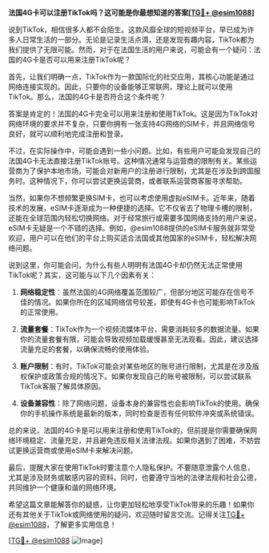 **法国4G卡可以注册TikTok吗？这可能是你最想知道的答案[[TG💪+ @esim1088](https://t.me/s/esim1088)]**

说到TikTok，相信很多人都不会陌生。这款风靡全球的短视频平台，早已成为许多人日常生活的一部分。无论是记录生活点滴，还是发现有趣内容，TikTok都为我们提供了无限可能。然而，对于在法国生活的用户来说，可能会有一个疑问：法国的4G卡是否可以用来注册TikTok呢？

首先，让我们明确一点，TikTok作为一款国际化的社交应用，其核心功能是通过网络连接实现的。因此，只要你的设备能够正常联网，理论上就可以使用TikTok。那么，法国的4G卡是否符合这个条件呢？

答案是肯定的！法国的4G卡完全可以用来注册和使用TikTok。这是因为TikTok对网络环境的要求并不复杂，只要你拥有一张支持4G网络的SIM卡，并且网络信号良好，就可以顺利地完成注册和登录。

不过，在实际操作中，可能会遇到一些小问题。比如，有些用户可能会发现自己的法国4G卡无法直接注册TikTok账号。这种情况通常与运营商的限制有关。某些运营商为了保护本地市场，可能会对新用户的注册进行限制，尤其是在涉及到跨国服务时。这种情况下，你可以尝试更换运营商，或者联系运营商客服寻求帮助。

当然，如果你不想频繁更换SIM卡，也可以考虑使用虚拟eSIM卡。近年来，随着技术的发展，eSIM卡逐渐成为一种便捷的选择。它不仅省去了物理卡槽的限制，还能在全球范围内轻松切换网络。对于经常旅行或需要多国网络支持的用户来说，eSIM卡无疑是一个不错的选择。例如，@esim1088提供的eSIM卡服务就非常受欢迎，用户可以在他们的平台上购买适合法国或其他国家的eSIM卡，轻松解决网络问题。

说到这里，你可能会问，为什么有些人明明有法国4G卡却仍然无法正常使用TikTok呢？其实，这可能与以下几个因素有关：

1. **网络稳定性**：虽然法国的4G网络覆盖范围较广，但部分地区可能存在信号不佳的情况。如果你所在的区域网络信号较差，即使有4G卡也可能影响TikTok的正常使用。
   
2. **流量套餐**：TikTok作为一个视频流媒体平台，需要消耗较多的数据流量。如果你的流量套餐有限，可能会导致视频加载缓慢甚至无法观看。因此，建议选择流量充足的套餐，以确保流畅的使用体验。

3. **账户限制**：有时，TikTok可能会对某些地区的账号进行限制，尤其是在涉及版权保护或政策合规的情况下。如果你发现自己的账号被限制，可以尝试联系TikTok客服了解具体原因。

4. **设备兼容性**：除了网络问题，设备本身的兼容性也会影响TikTok的使用。确保你的手机操作系统是最新的版本，同时检查是否有任何软件冲突或系统错误。

总的来说，法国的4G卡是可以用来注册和使用TikTok的，但前提是你需要确保网络环境稳定、流量充足，并且避免违反相关法律法规。如果你遇到了困难，不妨尝试更换运营商或使用eSIM卡来解决问题。

最后，提醒大家在使用TikTok时要注意个人隐私保护。不要随意泄露个人信息，尤其是涉及财务或敏感内容的资料。同时，也要遵守当地的法律法规和社会公德，共同维护一个健康和谐的网络环境。

希望这篇文章能解答你的疑惑，让你更加轻松地享受TikTok带来的乐趣！如果你还有其他关于TikTok或网络使用的疑问，欢迎随时留言交流。记得关注[TG💪+ @esim1088](https://t.me/s/esim1088)，了解更多实用信息！

[[TG💪+ @esim1088](https://t.me/s/esim1088) ![Image](https://i.postimg.cc/4NQfJmqS/Snipaste-2025-05-13-00-14-12.png)]